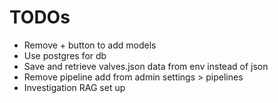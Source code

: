 # TODOs

- Remove + button to add models
- Use postgres for db
- Save and retrieve valves.json data from env instead of json
- Remove pipeline add from admin settings > pipelines
- Investigation RAG set up
